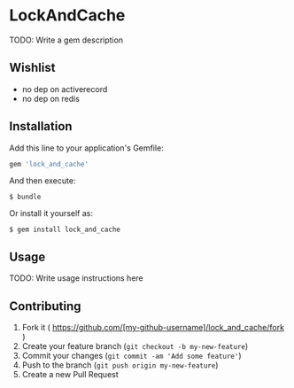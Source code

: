 # LockAndCache

TODO: Write a gem description

## Wishlist

* no dep on activerecord
* no dep on redis

## Installation

Add this line to your application's Gemfile:

```ruby
gem 'lock_and_cache'
```

And then execute:

    $ bundle

Or install it yourself as:

    $ gem install lock_and_cache

## Usage

TODO: Write usage instructions here

## Contributing

1. Fork it ( https://github.com/[my-github-username]/lock_and_cache/fork )
2. Create your feature branch (`git checkout -b my-new-feature`)
3. Commit your changes (`git commit -am 'Add some feature'`)
4. Push to the branch (`git push origin my-new-feature`)
5. Create a new Pull Request
